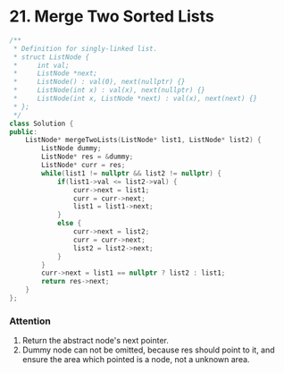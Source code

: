 # 21. Merge Two Sorted Lists

```c++
/**
 * Definition for singly-linked list.
 * struct ListNode {
 *     int val;
 *     ListNode *next;
 *     ListNode() : val(0), next(nullptr) {}
 *     ListNode(int x) : val(x), next(nullptr) {}
 *     ListNode(int x, ListNode *next) : val(x), next(next) {}
 * };
 */
class Solution {
public:
    ListNode* mergeTwoLists(ListNode* list1, ListNode* list2) {
        ListNode dummy;
        ListNode* res = &dummy;
        ListNode* curr = res;
        while(list1 != nullptr && list2 != nullptr) {
            if(list1->val <= list2->val) {
                curr->next = list1;
                curr = curr->next;
                list1 = list1->next;
            }
            else {
                curr->next = list2;
                curr = curr->next;
                list2 = list2->next;
            }
        }
        curr->next = list1 == nullptr ? list2 : list1;
        return res->next;
    }
};
```

### Attention

1. Return the abstract node's next pointer.
2. Dummy node can not be omitted, because res should point to it, and ensure the area which pointed is a node, not a unknown area.
